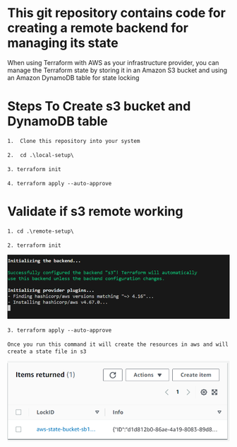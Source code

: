 # This git repository contains code for creating a  remote backend for managing its state


When using Terraform with AWS as your infrastructure provider, you can manage the Terraform state by storing it in an Amazon S3 bucket and using an Amazon DynamoDB table for state locking

# Steps To Create s3 bucket and DynamoDB table 

    1.  Clone this repository into your system 

    2.  cd .\local-setup\

    3. terraform init

    4. terraform apply --auto-approve

#  Validate if s3 remote working

    1. cd .\remote-setup\

    2. terraform init

![Screenshot](s3_backend.PNG)

    3. terraform apply --auto-approve

    Once you run this command it will create the resources in aws and will create a state file in s3 
    




  ![Screenshot](state.PNG)






